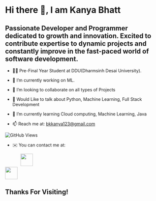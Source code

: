 # Hi there 👋, I am Kanya Bhatt

## Passionate Developer and Programmer dedicated to growth and innovation. Excited to contribute expertise to dynamic projects and constantly improve in the fast-paced world of software development.

* 👨‍💻 Pre-Final Year Student at DDU(Dharmsinh Desai University).

* 🔭 I’m currently working on ML.

* 👯 I’m looking to collaborate on all types of Projects

* 💬 Would Like to talk about Python, Machine Learning, Full Stack Development

* 🌱 I’m currently learning Cloud computing, Machine Learning, Java

* 📫 Reach me at: bkkanya123@gmail.com

![GitHub Views](https://komarev.com/ghpvc/?username=Kanya-bhatt&color=FAC151)

* ✉️  You can contact me at:
<a href = "https://www.linkedin.com/in/kanya-bhatt-54006b223/"><br/>
<img src = "https://cdn.pixabay.com/photo/2017/11/10/05/05/linkedin-2935407_1280.png" height = "40px" width="40px" style = "padding-left: 50"/>
</a>
<a href = "https://leetcode.com/kanya_bhatt/"><br/>
<img src = "https://user-images.githubusercontent.com/36547915/97088991-45da5d00-1652-11eb-900f-80d106540f4f.png" height = "40px" width="40px"/>
</a>

## Thanks For Visiting!

